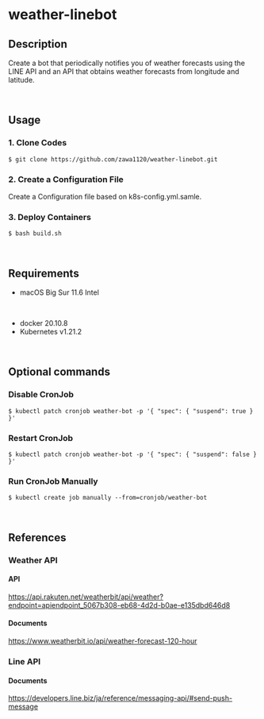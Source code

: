 # weather-linebot

## Description
Create a bot that periodically notifies you of weather forecasts using the LINE API and an API that obtains weather forecasts from longitude and latitude.

</br>

## Usage
### 1. Clone Codes
```
$ git clone https://github.com/zawa1120/weather-linebot.git
```

### 2. Create a Configuration File
Create a Configuration file based on k8s-config.yml.samle.

### 3. Deploy Containers
```
$ bash build.sh
```

</br>

## Requirements
- macOS Big Sur 11.6 Intel

</br>

- docker 20.10.8  
- Kubernetes v1.21.2

</br>

## Optional commands

### Disable CronJob
```
$ kubectl patch cronjob weather-bot -p '{ "spec": { "suspend": true } }'
```

### Restart CronJob
```
$ kubectl patch cronjob weather-bot -p '{ "spec": { "suspend": false } }'
```

### Run CronJob Manually
```
$ kubectl create job manually --from=cronjob/weather-bot
```

</br>

## References

### Weather API

#### API
https://api.rakuten.net/weatherbit/api/weather?endpoint=apiendpoint_5067b308-eb68-4d2d-b0ae-e135dbd646d8

#### Documents
https://www.weatherbit.io/api/weather-forecast-120-hour

### Line API
#### Documents
https://developers.line.biz/ja/reference/messaging-api/#send-push-message
